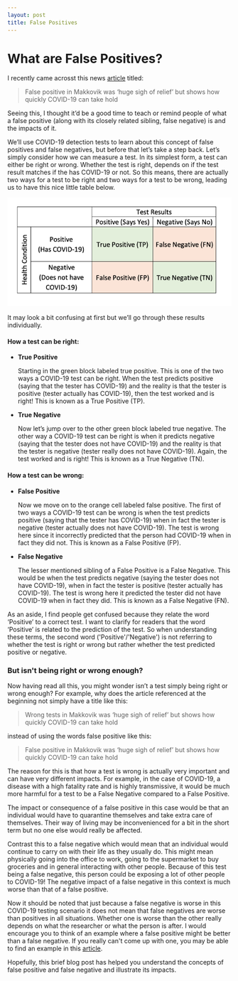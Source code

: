 ```yaml
---
layout: post
title: False Positives
---
```



# What are False Positives?

I recently came acrosst this news [article](https://www.cbc.ca/news/canada/newfoundland-labrador/makkovik-false-positive-relief-1.5922781) titled: 
>False positive in Makkovik was ‘huge sigh of relief’ but shows how quickly COVID-19 can take hold

Seeing this, I thought it’d be a good time to teach or remind people of what a false positive (along with its closely related sibling, false negative) is and the impacts of it.

We’ll use COVID-19 detection tests to learn about this concept of false positives and false negatives, but before that let’s take a step back.
Let’s simply consider how we can measure a test. In its simplest form, a test can either be right or wrong. Whether the test is right, depends on if the test result matches if the has COVID-19 or not. So this means, there are actually two ways for a test to be right and two ways for a test to be wrong, leading us to have this nice little table below.

![matrix](images/FP_matrix.png)

It may look a bit confusing at first but we’ll go through these results individually.

#### How a test can be right:

- **True Positive**

    Starting in the green block labeled true positive. This is one of the two ways a COVID-19 test can be right. When the test predicts positive (saying that the tester has COVID-19) and the reality is that the tester is positive (tester actually has COVID-19), then the test worked and is right! This is known as a True Positive (TP). 

- **True Negative**

    Now let’s jump over to the other green block labeled true negative. The other way a COVID-19 test can be right is when it predicts negative (saying that the tester does not have COVID-19) and the reality is that the tester is negative (tester really does not have COVID-19). Again, the test worked and is right! This is known as a True Negative (TN). 

#### How a test can be wrong: 

- **False Positive**

    Now we move on to the orange cell labeled false positive. The first of two ways a COVID-19 test can be wrong is when the test predicts positive (saying that the tester has COVID-19) when in fact the tester is negative (tester actually does not have COVID-19). The test is wrong here since it incorrectly predicted that the person had COVID-19 when in fact they did not. This is known as a False Positive (FP).

- **False Negative**

    The lesser mentioned sibling of a False Positive is a False Negative. This would be when the test predicts negative (saying the tester does not have COVID-19), when in fact the tester is positive (tester actually has COVID-19). The test is wrong here it predicted the tester did not have COVID-19 when in fact they did. This is known as a False Negative (FN). 


As an aside, I find people get confused because they relate the word ‘Positive’ to a correct test. I want to clarify for readers that the word ‘Positive’ is related to the prediction of the test. So when understanding these terms, the second word ('Positive'/'Negative') is not referring to whether the test is right or wrong but rather whether the test predicted positive or negative.


### But isn't being right or wrong enough?
Now having read all this, you might wonder isn’t a test simply being right or wrong enough? For example, why does the article referenced at the beginning not simply have a title like this: 

>Wrong tests in Makkovik was ‘huge sigh of relief’ but shows how quickly COVID-19 can take hold

instead of using the words false positive like this:

>False positive in Makkovik was ‘huge sigh of relief’ but shows how quickly COVID-19 can take hold

The reason for this is that how a test is wrong is actually very important and can have very different impacts. For example, in the case of COVID-19, a disease with a high fatality rate and is highly transmissive, it would be much more harmful for a test to be a False Negative compared to a False Positive. 

The impact or consequence of a false positive in this case would be that an individual would have to quarantine themselves and take extra care of themselves. Their way of living may be inconvenienced for a bit in the short term but no one else would really be affected. 

Contrast this to a false negative which would mean that an individual would continue to carry on with their life as they usually do. This might mean physically going into the office to work, going to the supermarket to buy groceries and in general interacting with other people. Because of this test being a false negative, this person could be exposing a lot of other people to COVID-19! The negative impact of a false negative in this context is much worse than that of a false positive. 

Now it should be noted that just because a false negative is worse in this COVID-19 testing scenario it does not mean that false negatives are worse than positives in all situations. Whether one is worse than the other really depends on what the researcher or what the person is after. I would encourage you to think of an example where a false positive might be better than a false negative. If you really can't come up with one, you may be able to find an example in this [article](https://towardsdatascience.com/false-positive-and-false-negative-b29df2c60aca).  

Hopefully, this brief blog post has helped you understand the concepts of false positive and false negative and illustrate its impacts.
